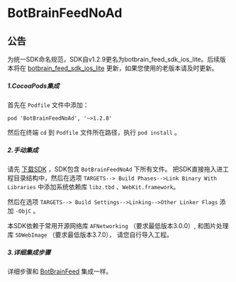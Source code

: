 # BotBrainFeedNoAd

## 公告

为统一SDK命名规范，SDK自v1.2.9更名为botbrain_feed_sdk_ios_lite。后续版本将在 [botbrain_feed_sdk_ios_lite](https://github.com/BotBrain/botbrain_feed_sdk_ios_lite) 更新，如果您使用的老版本请及时更新。


##### 1.CocoaPods集成
首先在 `Podfile` 文件中添加：

```
pod 'BotBrainFeedNoAd', '~>1.2.8'
```

然后在终端 `cd` 到 `Podfile` 文件所在路径，执行 `pod install` 。

##### 2.手动集成

请先 [下载SDK](https://github.com/BotBrain/BotBrainFeedNoAd) ，SDK包含 `BotBrainFeedNoAd` 下所有文件。
把SDK直接拖入进工程目录结构中，然后在选项 `TARGETS--> Build Phases-->Link Binary With Libraries` 中添加系统依赖库 `libz.tbd` 、`WebKit.framework`。

然后在选项 `TARGETS--> Build Settings-->Linking-->Other Linker Flags` 添加 `-ObjC` 。

本SDK依赖于常用开源网络库 `AFNetworking` （要求最低版本3.0.0）, 和图片处理库 `SDWebImage` （要求最低版本3.7.0）， 请您自行导入工程。

##### 3.详细集成步骤

详细步骤和 [BotBrainFeed](https://github.com/BotBrain/BotBrainFeed) 集成一样。


